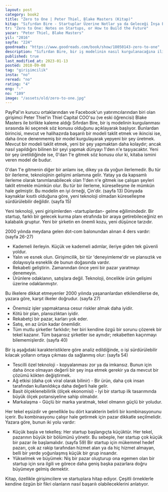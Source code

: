 ```yaml
---
layout: post  
category: book2  
title: "Zero to One | Peter Thiel, Blake Masters (Kitap)"  
kitap: "Sıfırdan Bire - Startuplar Üzerine Notlar ya da Geleceği İnşa Etmenin Yolları"  
tr: "Zero to One: Notes on Startups, or How to Build the Future"
yazar: "Peter Thiel, Blake Masters"  
yil: "2016"  
sayfa: "224"  
goodreads: "https://www.goodreads.com/book/show/18050143-zero-to-one"
description: "Sıfırdan Bire, bir iş modelinin nasıl kurgulanacağına ilişkin ipuçlarını paylaşıyor."
published: true
last_modified_at: 2023-01-13
posted: 2018-09-08
tag: "girişimcilik"
insta: "no"
reread: "no"
rating: "4"
eng: "-"
no: "109"
image: "/assets/old/zero-to-one.jpg"
---
```


PayPal'ın kurucu ortaklarından ve Facebook'un yatırımcılarından biri olan girişimci Peter Thiel'in Thiel Capital COO'su (ve eski öğrencisi) Blake Masters ile birlikte kaleme aldığı Sıfırdan Bire, bir iş modelinin kurgulanması sırasında iki seçenek söz konusu olduğunu açıklayarak başlıyor. Bunlardan birincisi, mevcut ve halihazırda başarılı bir modeli taklit etmek ve ikincisi ise, daha önce denenmemiş bir model kurgulayarak yepyeni bir şey üretmek. Mevcut bir modeli taklit etmek, yeni bir şey yapmaktan daha kolaydır; ancak nasıl yapıldığını bilinen bir şeyi yapmak dünyayı 1'den n'e taşıyacaktır. Yeni bir şey üretildiğinde ise, 0'dan 1'e gitmek söz konusu olur ki, kitaba ismini veren model de budur. 
  
0'dan 1'e gitmenin diğer bir anlamı ise, dikey ya da yoğun ilerlemedir. Bu tür bir ilerleme, teknolojinin gelişimi anlamına gelir. Yatay ya da kapsamlı ilerleme olarak tanımlanabilecek olan 1'den n'e gitmek ise çalışan şeyleri taklit etmekle mümkün olur. Bu tür bir ilerleme, küreselleşme ile mümkün hale gelmiştir. Bu modelin en iyi örneği, Çin'dir. (sayfa 13) Dünyada kaynaklar kısıtlı olduğuna göre, yeni teknoloji olmadan küreselleşme sürdürülebilir değildir. (sayfa 15)  
  
Yeni teknoloji, yeni girişimlerden -startuplardan- gelme eğilimindedir. Bir startup, farklı bir gelecek kurma planı etrafında bir araya getirebileceğiniz en kalabalık gruptur. Yeni bir şirketin en önemli kozu, yeni düşünce tarzıdır.  
  
2000 yılında meydana gelen dot-com balonundan alınan 4 ders vardır: (sayfa 26-27)  
  
- Kademeli ilerleyin. Küçük ve kademeli adımlar, ileriye giden tek güvenli yoldur.  
- Yalın ve esnek olun. Girişimcilik, bir tür 'deneyimleme'dir ve plansızlık ve dolayısıyla esneklik de bunun doğasında vardır.  
- Rekabeti geliştirin. Zamanından önce yeni bir pazar yaratmayı denemeyin.  
- Ürünlere odaklanın, satışlara değil. Teknoloji, öncelikle ürün gelişimi üzerine odaklanmıştır.  
  
Bu ilkelere dikkat etmeyenler 2000 yılında yaşananlardan etkilendilerse de, yazara göre, karşıt ilkeler doğrudur. (sayfa 27)  
  
- Önemsiz işler yapmaktansa cesur riskler almak daha iyidir.  
- Kötü bir plan, plansızlıktan iyidir.  
- Rekabetçi bir pazar, karları yok eder.  
- Satış, en az ürün kadar önemlidir.  
- Tüm mutlu şirketler farklıdır; her biri kendine özgü bir sorunu çözerek bir tekel kazanır. Tüm başarısız şirketler ise aynıdır; rekabetten kaçınmayı bilememişlerdir. (sayfa 40)  
  
Bir iş aşağıdaki karakteristiklere göre analiz edildiğinde, o işi sürdürülebilir kılacak yolların ortaya çıkması da sağlanmış olur: (sayfa 54)  
  
- Tescilli özel teknoloji - kopyalanması zor ya da imkansız. Bunun için daha önce olmayan değerli bir şey inşa etmek gerekir ya da mevcut bir çözümü kökten değiştirmek.  
- Ağ etkisi (daha çok viral olarak bilinir) - Bir ürün, daha çok insan tarafından kullanıldıkça daha değerli hale gelir.  
- Basit ölçeklenebilirlik (ölçek ekonomisi) - İyi bir startup ilk tasarımında büyük ölçek potansiyeline sahip olmalıdır.  
- Markalaşma - Güçlü bir marka yaratmak, tekel olmanın güçlü bir yoludur.  
  
Her tekel eşsizdir ve genellikle bu dört karakterin belirli bir kombinasyonunu içerir. Bu kombinasyonu çalışır hale getirmek için pazar dikkatle seçilmelidir. Yazara göre, bunun iki yolu vardır:  
  
- Küçük başla ve tekelleş: Her startup başlangıçta küçüktür. Her tekel, pazarının büyük bir bölümünü yönetir. Bu sebeple, her startup çok küçük bir pazar ile başlamalıdır. (sayfa 59) Bir startup için mükemmel hedef pazarı, çok az rakip tarafından hizmet alan ya da hiç hizmet almayan, belli bir yerde yoğunlaşmış küçük bir grup insandır.  
- Yükselmek ve büyümek: Niş bir pazar oluşturup ona egemen olan bir startup için sıra ilgili ve görece daha geniş başka pazarlara doğru büyümeye gelmiş demektir.  
  
Kitap, özellikle girişimcilere ve startuplara hitap ediyor. Çeşitli örneklerle kendine özgün bir fikri olanların nasıl başarılı olabileceklerini anlatıyor.  
  
